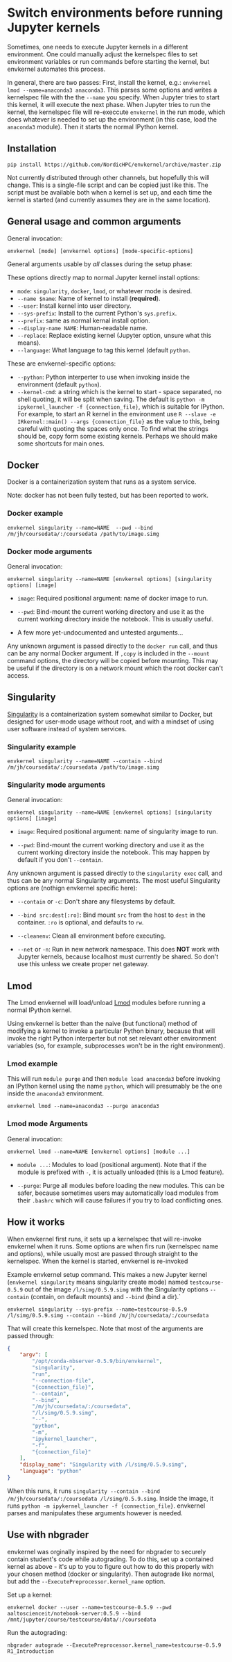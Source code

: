 # Switch environments before running Jupyter kernels

Sometimes, one needs to execute Jupyter kernels in a different
environment.  One could manually adjust the kernelspec files to set
environment variables or run commands before starting the kernel, but
envkernel automates this process.

In general, there are two passes: First, install the kernel, e.g.:
`envkernel lmod --name=anaconda3 anaconda3`.  This parses some options
and writes a kernelspec file with the the `--name` you specify.  When
Jupyter tries to start this kernel, it will execute the next phase.
When Jupyter tries to run the kernel, the kernelspec file will
re-execcute `envkernel` in the run mode, which does whatever is needed
to set up the environment (in this case, load the `anaconda3` module).
Then it starts the normal IPython kernel.





## Installation

```
pip install https://github.com/NordicHPC/envkernel/archive/master.zip
```

Not currently distributed through other channels, but hopefully this
will change.  This is a single-file script and can be copied just like
this.  The script must be available both when a kernel is set up, and
each time the kernel is started (and currently assumes they are in the
same location).





## General usage and common arguments

General invocation:

```shell
envkernel [mode] [envkernel options] [mode-specific-options]
```


General arguments usable by *all* classes during the setup phase:

These options directly map to normal Jupyter kernel install options:

* `mode`: `singularity`, `docker`, `lmod`, or whatever mode is desired.
* `--name $name`: Name of kernel to install (**required**).
* `--user`: Install kernel into user directory.
* `--sys-prefix`: Install to the current Python's `sys.prefix`.
* `--prefix`: same as normal kernal install option.
* `--display-name NAME`: Human-readable name.
* `--replace`: Replace existing kernel (Jupyter option, unsure what this means).
* `--language`: What language to tag this kernel (default `python`.

These are envkernel-specific options:

* `--python`: Python interperter to use when invoking inside the environment (default `python`).
* `--kernel-cmd`: a string which is the kernel to start - space
  separated, no shell quoting, it will be split when saving.  The
  default is `python -m ipykernel_launcher -f {connection_file}`,
  which is suitable for IPython.  For example, to start an R kernel in
  the environment use `R --slave -e IRkernel::main() --args
  {connection_file}` as the value to this, being careful with quoting
  the spaces only once.  To find what the strings should be, copy form
  some existing kernels.  Perhaps we should make some shortcuts for
  main ones.





## Docker

Docker is a containerization system that runs as a system service.

Note: docker has not been fully tested, but has been reported to work.


### Docker example

```shell
envkernel singularity --name=NAME  --pwd --bind /m/jh/coursedata/:/coursedata /path/to/image.simg
```

### Docker mode arguments

General invocation:

```shell
envkernel singularity --name=NAME [envkernel options] [singularity options] [image]
```

* `image`: Required positional argument: name of docker image to run.

* `--pwd`: Bind-mount the current working directory and use it as the
  current working directory inside the notebook.  This is usually
  useful.

* A few more yet-undocumented and untested arguments...

Any unknown argument is passed directly to the `docker run` call, and
thus can be any normal Docker argument.  If `,copy` is included in the
`--mount` command options, the directory will be copied before
mounting.  This may be useful if the directory is on a network mount
which the root docker can't access.





## Singularity

[Singularity](https://www.sylabs.io/docs/) is a containerization
system somewhat similar to Docker, but designed for user-mode usage
without root, and with a mindset of using user software instead of
system services.


### Singularity example

```shell
envkernel singularity --name=NAME --contain --bind /m/jh/coursedata/:/coursedata /path/to/image.simg
```

### Singularity mode arguments

General invocation:

```shell
envkernel singularity --name=NAME [envkernel options] [singularity options] [image]
```

* `image`: Required positional argument: name of singularity image to
  run.

* `--pwd`: Bind-mount the current working directory and use it as the
  current working directory inside the notebook.  This may happen by
  default if you don't `--contain`.

Any unknown argument is passed directly to the `singularity exec`
call, and thus can be any normal Singularity arguments.  The most
useful Singularity options are (nothign envkernel specific here):

* `--contain` or `-c`: Don't share any filesystems by default.

* `--bind src:dest[:ro]`: Bind mount `src` from the host to `dest` in
  the container.  `:ro` is optional, and defaults to `rw`.

* `--cleanenv`: Clean all environment before executing.

* `--net` or `-n`: Run in new network namespace.  This does **NOT**
  work with Jupyter kernels, because localhost must currently be
  shared.  So don't use this unless we create proper net gateway.





## Lmod

The Lmod envkernel will load/unload
[Lmod](https://lmod.readthedocs.io/) modules before running a normal
IPython kernel.

Using envkernel is better than the naive (but functional) method of
modifying a kernel to invoke a particular Python binary, because that
will invoke the right Python interperter but not set relevant other
environment variables (so, for example, subprocesses won't be in the
right environment).

### Lmod example

This will run `module purge` and then `module load anaconda3` before
invoking an IPython kernel using the name `python`, which will
presumably be the one inside the `anaconda3` environment.

```shell
envkernel lmod --name=anaconda3 --purge anaconda3
```

### Lmod mode Arguments

General invocation:

```shell
envkernel lmod --name=NAME [envkernel options] [module ...]
```

* `module ...`: Modules to load (positional argument).  Note that if
   the module is prefixed with `-`, it is actually unloaded (this is a
   Lmod feature).

* `--purge`: Purge all modules before loading the new modules.  This
  can be safer, because sometimes users may automatically load modules
  from their `.bashrc` which will cause failures if you try to load
  conflicting ones.





## How it works

When envkernel first runs, it sets up a kernelspec that will re-invoke
envkernel when it runs.  Some options are when firs run (kernelspec
name and options), while usually most are passed through straight to
the kernelspec.  When the kernel is started, envkernel is re-invoked

Example envkernel setup command.  This makes a new Jupyter kernel
(`envkernel singularity` means singularity create mode) named
`testcourse-0.5.9` out of the image `/l/simg/0.5.9.simg` with the
Singularity options `--contain` (contain, on default mounts) and
`--bind` (bind a dir).`

```shell
envkernel singularity --sys-prefix --name=testcourse-0.5.9 /l/simg/0.5.9.simg --contain --bind /m/jh/coursedata/:/coursedata
```

That will create this kernelspec.  Note that most of the arguments are passed through:

```json
{
    "argv": [
        "/opt/conda-nbserver-0.5.9/bin/envkernel",
        "singularity",
        "run",
        "--connection-file",
        "{connection_file}",
        "--contain",
        "--bind",
        "/m/jh/coursedata/:/coursedata",
        "/l/simg/0.5.9.simg",
        "--",
        "python",
        "-m",
        "ipykernel_launcher",
        "-f",
        "{connection_file}"
    ],
    "display_name": "Singularity with /l/simg/0.5.9.simg",
    "language": "python"
}
```

When this runs, it runs `singularity --contain --bind
/m/jh/coursedata/:/coursedata /l/simg/0.5.9.simg`.  Inside the image,
it runs `python -m ipykernel_launcher -f {connection_file}`.
envkernel parses and manipulates these arguments however is needed.





## Use with nbgrader

envkernel was orginally inspired by the need for nbgrader to securely
contain student's code while autograding.  To do this, set up a
contained kernel as above - it's up to you to figure out how to do
this properly with your chosen method (docker or singularity).  Then
autograde like normal, but add the `--ExecutePreprocessor.kernel_name`
option.

Set up a kernel:

```shell
envkernel docker --user --name=testcourse-0.5.9 --pwd aaltoscienceit/notebook-server:0.5.9 --bind /mnt/jupyter/course/testcourse/data/:/coursedata
```

Run the autograding:

```shell
nbgrader autograde --ExecutePreprocessor.kernel_name=testcourse-0.5.9 R1_Introduction

```
